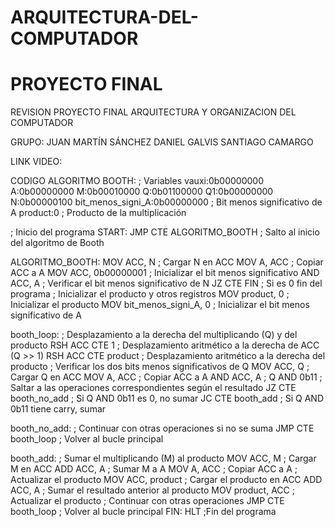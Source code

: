 # ARQUITECTURA-DEL-COMPUTADOR
# PROYECTO FINAL
REVISION PROYECTO FINAL ARQUITECTURA Y ORGANIZACION DEL COMPUTADOR

GRUPO:
JUAN MARTÍN SÁNCHEZ
DANIEL GALVIS
SANTIAGO CAMARGO

LINK VIDEO:


CODIGO ALGORITMO BOOTH:
; Variables
vauxi:0b00000000
A:0b00000000
M:0b00010000
Q:0b01100000
Q1:0b00000000
N:0b00000100
bit_menos_signi_A:0b00000000 ; Bit menos significativo de A
product:0 ; Producto de la multiplicación

; Inicio del programa
START:
    JMP CTE 
    ALGORITMO_BOOTH ; Salto al inicio del algoritmo de Booth

ALGORITMO_BOOTH:
    MOV ACC, N ; Cargar N en ACC
    MOV A, ACC ; Copiar ACC a A
    MOV ACC, 0b00000001 ; Inicializar el bit menos significativo
    AND ACC, A ; Verificar el bit menos significativo de N
    JZ CTE 
    FIN        ; Si es 0 fin del programa
    ; Inicializar el producto y otros registros
    MOV product, 0 ; Inicializar el producto
    MOV bit_menos_signi_A, 0 ; Inicializar el bit menos significativo de A
    
booth_loop:
    ; Desplazamiento a la derecha del multiplicando (Q) y del producto
    RSH ACC CTE 1 ; Desplazamiento aritmético a la derecha de ACC (Q >> 1)
    RSH ACC CTE product ; Desplazamiento aritmético a la derecha del producto
    ; Verificar los dos bits menos significativos de Q
    MOV ACC, Q ; Cargar Q en ACC
    MOV A, ACC ; Copiar ACC a A
    AND ACC, A ; Q AND 0b11
    ; Saltar a las operaciones correspondientes según el resultado
    JZ CTE 
    booth_no_add ; Si Q AND 0b11 es 0, no sumar
    JC CTE 
    booth_add ; Si Q AND 0b11 tiene carry, sumar
    
booth_no_add:
        ; Continuar con otras operaciones si no se suma
        JMP CTE 
        booth_loop ; Volver al bucle principal

booth_add:
        ; Sumar el multiplicando (M) al producto
        MOV ACC, M ; Cargar M en ACC
        ADD ACC, A ; Sumar M a A
        MOV A, ACC ; Copiar ACC a A
        ; Actualizar el producto
        MOV ACC, product ; Cargar el producto en ACC
        ADD ACC, A ; Sumar el resultado anterior al producto
        MOV product, ACC ; Actualizar el producto
        ; Continuar con otras operaciones
        JMP CTE 
        booth_loop ; Volver al bucle principal
FIN:
    HLT  ;Fin del programa
